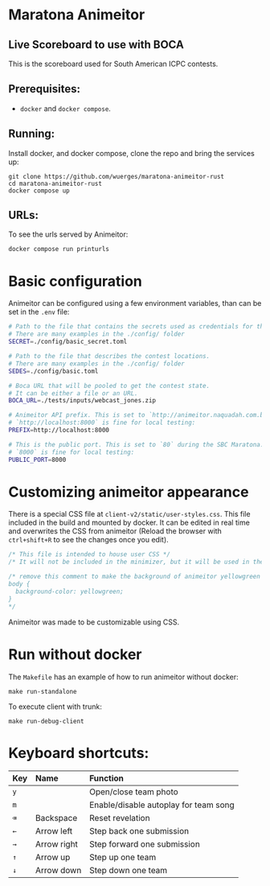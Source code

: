# Maratona Animeitor

## Live Scoreboard to use with BOCA

This is the scoreboard used for South American ICPC contests.

## Prerequisites:

- `docker` and `docker compose`.

## Running:

Install docker, and docker compose, clone the repo and bring the services up:

```
git clone https://github.com/wuerges/maratona-animeitor-rust
cd maratona-animeitor-rust
docker compose up
```

## URLs:

To see the urls served by Animeitor:

```
docker compose run printurls
```

# Basic configuration

Animeitor can be configured using a few environment variables, than can be set in the `.env` file:

```bash
# Path to the file that contains the secrets used as credentials for the Reveleitor.
# There are many examples in the ./config/ folder
SECRET=./config/basic_secret.toml

# Path to the file that describes the contest locations.
# There are many examples in the ./config/ folder
SEDES=./config/basic.toml

# Boca URL that will be pooled to get the contest state.
# It can be either a file or an URL.
BOCA_URL=./tests/inputs/webcast_jones.zip

# Animeitor API prefix. This is set to `http://animeitor.naquadah.com.br` during the maratona.
# `http://localhost:8000` is fine for local testing:
PREFIX=http://localhost:8000

# This is the public port. This is set to `80` during the SBC Maratona.
# `8000` is fine for local testing:
PUBLIC_PORT=8000
```

# Customizing animeitor appearance

There is a special CSS file at `client-v2/static/user-styles.css`.
This file included in the build and mounted by docker.
It can be edited in real time and overwrites the CSS from animeitor
(Reload the browser with `ctrl+shift+R` to see the changes once you edit).

```css
/* This file is intended to house user CSS */
/* It will not be included in the minimizer, but it will be used in the app */

/* remove this comment to make the background of animeitor yellowgreen
body {
  background-color: yellowgreen;
}
*/
```

Animeitor was made to be customizable using CSS.

# Run without docker

The `Makefile` has an example of how to run animeitor without docker:

```
make run-standalone
```

To execute client with trunk:

```
make run-debug-client
```

# Keyboard shortcuts:

| Key | Name        | Function                              |
| --- | :---------- | :------------------------------------ |
| `y` |             | Open/close team photo                 |
| `m` |             | Enable/disable autoplay for team song |
| `⌫` | Backspace   | Reset revelation                      |
| `←` | Arrow left  | Step back one submission              |
| `→` | Arrow right | Step forward one submission           |
| `↑` | Arrow up    | Step up one team                      |
| `↓` | Arrow down  | Step down one team                    |
